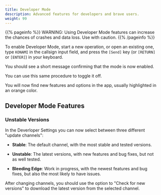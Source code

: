 ```yaml
---
title: Developer Mode
description: Advanced features for developers and brave users.
weight: 99
---
```


{{% pageinfo %}}
WARNING: Using Developer Mode features can increase the chances of crashes and data loss. Use with caution.
{{% /pageinfo %}}

To enable Developer Mode, start a new operation, or open an existing one, type `KONAMI` in the callsign input field, and press the `[Send]` key (or `[RETURN]` or `[ENTER]`) in your keyboard.

You should see a short message confirming that the mode is now enabled.

You can use this same procedure to toggle it off.

You will now find new features and options in the app, usually highlighted in an orange color.

## Developer Mode Features

### Unstable Versions

In the Deverloper Settings you can now select between three different "update channels":

- **Stable**: The default channel, with the most stable and tested versions.

- **Unstable**: The latest versions, with new features and bug fixes, but not as well tested.

- **Bleeding Edge**: Work in progress, with the newest features and bug fixes, but also the most likely to have issues.

After changing channels, you should use the option to "Check for new versions" to download the latest version from the selected channel.

